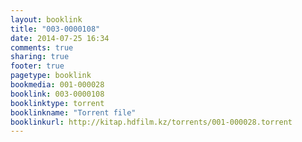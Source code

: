 ```yaml
---
layout: booklink
title: "003-0000108"
date: 2014-07-25 16:34
comments: true
sharing: true
footer: true
pagetype: booklink 
bookmedia: 001-000028
booklink: 003-0000108
booklinktype: torrent
booklinkname: "Torrent file"
booklinkurl: http://kitap.hdfilm.kz/torrents/001-000028.torrent
---
```

